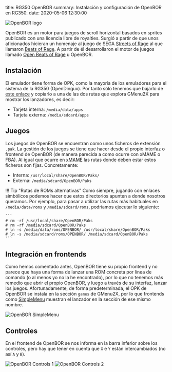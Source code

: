 title: RG350 OpenBOR
summary: Instalación y configuración de OpenBOR en RG350.
date: 2020-05-06 12:30:00

![OpenBOR logo](/images/posts/openbor_logo.png)

OpenBOR es un motor para juegos de scroll horizontal basados en sprites publicado con una licencia libre de royalties. Surgió a partir de que unos aficionados hicieran un homenaje al juego de SEGA [Streets of Rage](https://en.wikipedia.org/wiki/Streets_of_Rage) al que llamaron [Beats of Rage](https://en.wikipedia.org/wiki/Beats_of_Rage). A partir de él desarrollaron el motor de juegos llamado [Open Beats of Rage](https://github.com/DCurrent/openbor) u OpenBOR.

## Instalación

El emulador tiene forma de OPK, como la mayoría de los emuladores para el sistema de la RG350 (OpenDingux). Por tanto sólo tenemos que bajarlo de [este enlace](https://github.com/SeongGino/RetroGame350-AppRepo/raw/master/Games-Ports/OpenBOR_3.0_r4165_GCW0_Edition.opk) y copiarlo a una de las dos rutas que explora GMenu2X para mostrar los lanzadores, es decir:

* Tarjeta interna: `/media/data/apps`
* Tarjeta externa: `/media/sdcard/apps`

## Juegos

Los juegos de OpenBOR se encuentran como unos ficheros de extensión `.pak`. La gestión de los juegos se tiene que hacer desde el propio interfaz o frontend de OpenBOR (de manera parecida a como ocurre con xMAME o FBA). Al igual que ocurre en [xMAME](/2020-04-15-rg350_xmame.html) las rutas donde deben estar estos ficheros son fijas. Concretamente:

* Interna: `/usr/local/share/OpenBOR/Paks/`
* Externa: `/media/sdcard/OpenBOR/Paks`

!!! Tip "Rutas de ROMs alternativas"
    Como siempre, jugando con enlaces simbólicos podemos hacer que estos directorios apunten a donde nosotros queramos. Por ejemplo, para pasar a utilizar las rutas más habituales en `/media/data/roms` y `/media/sdcard/roms`, podríamos ejecutar lo siguiente:

    ```
    # rm -rf /usr/local/share/OpenBOR/Paks
    # rm -rf /media/sdcard/OpenBOR/Paks
    # ln -s /media/data/roms/OPENBOR/ /usr/local/share/OpenBOR/Paks
    # ln -s /media/sdcard/roms/OPENBOR/ /media/sdcard/OpenBOR/Paks
    ```

## Integración en frontends

Como hemos comentado antes, OpenBOR tiene su propio frontend y no parece que haya una forma de lanzar una ROM concreta por línea de comando (o al menos yo no la he encontrado), por lo que no tenemos más remedio que abrir el propio OpenBOR, y luego a través de su interfaz, lanzar los juegos. Afortunadamente, de forma predeterminada, el OPK de OpenBOR se instala en la sección `games` de GMenu2X, por lo que frontends como [SimpleMenu](/2020-01-25-rg350_simplemenu.html) muestran el lanzador en la sección de ese mismo nombre.

![OpenBOR SimpleMenu](/images/posts/openbor_simplemenu.png)

## Controles

En el frontend de OpenBOR se nos informa en la barra inferior sobre los controles, pero hay que tener en cuenta que `X` e `Y` están intercambiados (no así `A` y `B`).

![OpenBOR Controls 1](/images/posts/openbor_controls1.png)
![OpenBOR Controls 2](/images/posts/openbor_controls2.png)
